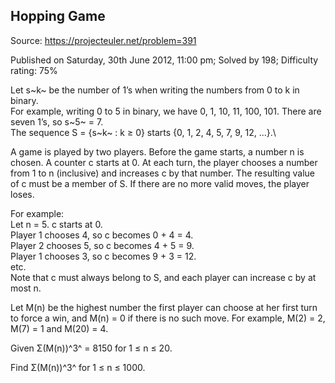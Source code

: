 Hopping Game
------------

Source: https://projecteuler.net/problem=391

Published on Saturday, 30th June 2012, 11:00 pm; Solved by 198;
Difficulty rating: 75%

Let s~k~ be the number of 1’s when writing the numbers from 0 to k in
binary.\
 For example, writing 0 to 5 in binary, we have 0, 1, 10, 11, 100, 101.
There are seven 1’s, so s~5~ = 7.\
 The sequence S = {s~k~ : k ≥ 0} starts {0, 1, 2, 4, 5, 7, 9, 12, ...}.\

A game is played by two players. Before the game starts, a number n is
chosen. A counter c starts at 0. At each turn, the player chooses a
number from 1 to n (inclusive) and increases c by that number. The
resulting value of c must be a member of S. If there are no more valid
moves, the player loses.

For example:\
 Let n = 5. c starts at 0.\
 Player 1 chooses 4, so c becomes 0 + 4 = 4.\
 Player 2 chooses 5, so c becomes 4 + 5 = 9.\
 Player 1 chooses 3, so c becomes 9 + 3 = 12.\
 etc.\
 Note that c must always belong to S, and each player can increase c by
at most n.

Let M(n) be the highest number the first player can choose at her first
turn to force a win, and M(n) = 0 if there is no such move. For example,
M(2) = 2, M(7) = 1 and M(20) = 4.

Given Σ(M(n))^3^ = 8150 for 1 ≤ n ≤ 20.

Find Σ(M(n))^3^ for 1 ≤ n ≤ 1000.
